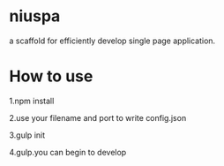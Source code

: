 # niuspa
a scaffold for efficiently develop single page application.
# How to use
1.npm install

2.use your filename and port to write config.json

3.gulp init

4.gulp.you can begin to develop
